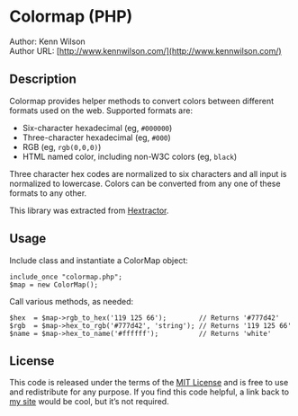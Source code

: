 Colormap (PHP)
========================================

Author: Kenn Wilson  
Author URL: [http://www.kennwilson.com/](http://www.kennwilson.com/)  


Description
-------------------

Colormap provides helper methods to convert colors between different formats used on the web. Supported formats are:

 * Six-character hexadecimal (eg, `#000000`)
 * Three-character hexadecimal (eg, `#000`)
 * RGB (eg, `rgb(0,0,0)`)
 * HTML named color, including non-W3C colors (eg, `black`)

Three character hex codes are normalized to six characters and all input is normalized to lowercase. Colors can be converted from any one of these formats to any other.

This library was extracted from [Hextractor](http://hex.corvidworks.com/).


Usage
-------------------

Include class and instantiate a ColorMap object:

	include_once "colormap.php";
	$map = new ColorMap();

Call various methods, as needed:

	$hex  = $map->rgb_to_hex('119 125 66');        // Returns '#777d42'
	$rgb  = $map->hex_to_rgb('#777d42', 'string'); // Returns '119 125 66'
	$name = $map->hex_to_name('#ffffff');          // Returns 'white'


License
-------------------

This code is released under the terms of the [MIT License](http://www.opensource.org/licenses/mit-license.php) and is free to use and redistribute for any purpose. If you find this code helpful, a link back to [my site](http://www.kennwilson.com/) would be cool, but it’s not required.





